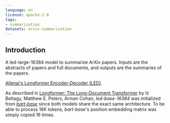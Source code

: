 ```yaml
---
language: en
license: apache-2.0
tags:
- summarization
datasets: arxiv-summarization
---
```


## Introduction

A led-large-16384 model to summarize ArXiv papers. Inputs are the abstracts of papers and full documents, and outputs are the summaries of the papers.

[Allenai's Longformer Encoder-Decoder (LED)](https://github.com/allenai/longformer#longformer).

As described in [Longformer: The Long-Document Transformer](https://arxiv.org/pdf/2004.05150.pdf) by Iz Beltagy, Matthew E. Peters, Arman Cohan, 
*led-base-16384* was initialized from [*bart-base*](https://huggingface.co/facebook/bart-base) since both models share the exact same architecture. To 
be able to process 16K tokens, *bart-base*'s position embedding matrix was simply copied 16 times.
